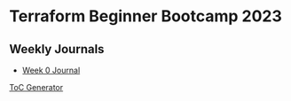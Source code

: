 # Terraform Beginner Bootcamp 2023 

## Weekly Journals

- [Week 0 Journal](journal/week0.md)

[ToC Generator](https://derlin.github.io/bitdowntoc/)

